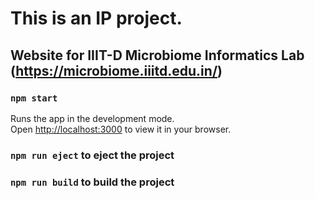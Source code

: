 # This is an IP project.

## Website for IIIT-D Microbiome Informatics Lab (https://microbiome.iiitd.edu.in/)

### `npm start`

Runs the app in the development mode.\
Open [http://localhost:3000](http://localhost:3000) to view it in your browser.

### `npm run eject` to eject the project

### `npm run build` to build the project
